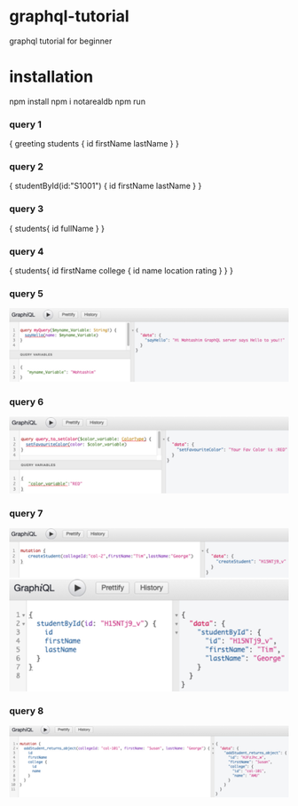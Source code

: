 # graphql-tutorial

graphql tutorial for beginner

# installation

npm install
npm i notarealdb
npm run

### query 1

{
greeting
students {
id
firstName
lastName
}
}

### query 2

{
studentById(id:"S1001") {
id
firstName
lastName
}
}

### query 3

{
students{
id
fullName
}
}

### query 4

{
students{
id
firstName
college {
id
name
location
rating
}
}
}

### query 5

![Screenshot](01.jpg)

### query 6

![Screenshot](02.jpg)

### query 7

![Screenshot](03.jpg)
![Screenshot](04.jpg)

### query 8

![Screenshot](08.jpg)
